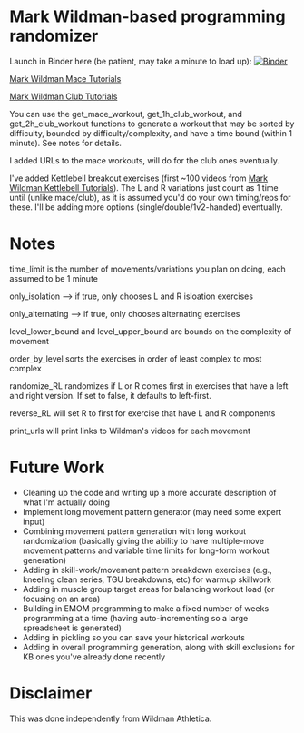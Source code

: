 # Mark Wildman-based programming randomizer

Launch in Binder here (be patient, may take a minute to load up):
[![Binder](https://mybinder.org/badge_logo.svg)](https://mybinder.org/v2/gh/brugaltheelder/wildmanprogramming/main)

[Mark Wildman Mace Tutorials](https://www.youtube.com/watch?v=2PRpaJERX3E&list=PLk4oYPJ7TXKh050XTrfVFjPtDSeqYCfsh)

[Mark Wildman Club Tutorials](https://www.youtube.com/watch?v=Exuf3a7RhYs&list=PLk4oYPJ7TXKgVZH0qykDznDeaAcFImRuS)

You can use the get_mace_workout, get_1h_club_workout, and get_2h_club_workout functions to generate a workout that
may be sorted by difficulty, bounded by difficulty/complexity, and have a time bound (within 1 minute). See notes for details.

I added URLs to the mace workouts, will do for the club ones eventually.

I've added Kettlebell breakout exercises (first ~100 videos from [Mark Wildman Kettlebell Tutorials](https://www.youtube.com/watch?v=RE6CSomDvl8&list=PLk4oYPJ7TXKg4lvvabXEn9BI4c9i696kx&index=1)). The L and R variations just count as 1 time until (unlike mace/club), as it is assumed 
you'd do your own timing/reps for these. I'll be adding more options (single/double/1v2-handed) eventually. 


# Notes
time_limit is the number of movements/variations you plan on doing, each assumed to be 1 minute

only_isolation --> if true, only chooses L and R isloation exercises

only_alternating --> if true, only chooses alternating exercises

level_lower_bound and level_upper_bound are bounds on the complexity of movement

order_by_level sorts the exercises in order of least complex to most complex

randomize_RL randomizes if L or R comes first in exercises that have a left and right version. If set to false, it defaults to left-first.

reverse_RL will set R to first for exercise that have L and R components

print_urls will print links to Wildman's videos for each movement

# Future Work

* Cleaning up the code and writing up a more accurate description of what I'm actually doing
* Implement long movement pattern generator (may need some expert input)
* Combining movement pattern generation with long workout randomization (basically giving the ability to have multiple-move movement patterns and variable time limits for long-form workout generation)
* Adding in skill-work/movement pattern breakdown exercises (e.g., kneeling clean series, TGU breakdowns, etc) for warmup skillwork
* Adding in muscle group target areas for balancing workout load (or focusing on an area)
* Building in EMOM programming to make a fixed number of weeks programming at a time (having auto-incrementing so a large spreadsheet is generated)
* Adding in pickling so you can save your historical workouts
* Adding in overall programming generation, along with skill exclusions for KB ones you've already done recently

# Disclaimer

This was done independently from Wildman Athletica. 

